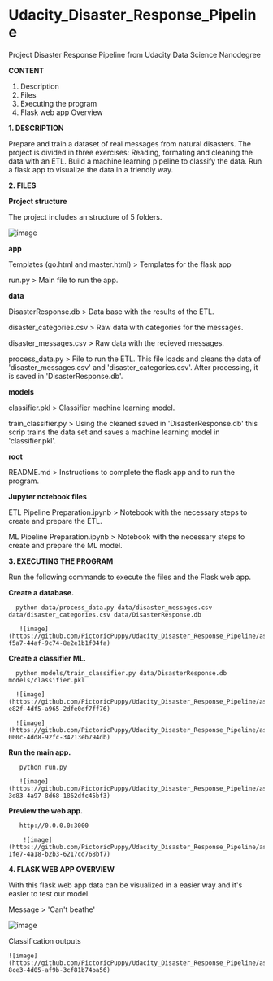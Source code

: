 # Udacity_Disaster_Response_Pipeline
Project Disaster Response Pipeline from Udacity Data Science Nanodegree

**CONTENT**

1. Description
2. Files
3. Executing the program
4. Flask web app Overview

**1. DESCRIPTION**

Prepare and train a dataset of real messages from natural disasters.
The project is divided in three exercises:
      Reading, formating and cleaning the data with an ETL.
      Build a machine learning pipeline to classify the data.
      Run a flask app to visualize the data in a friendly way.

**2. FILES**

**Project structure**

The project includes an structure of 5 folders.

![image](https://github.com/PictoricPuppy/Udacity_Disaster_Response_Pipeline/assets/116310268/8d5898b5-40d1-4573-b6cb-ddef84476389)

**app** 

  Templates (go.html and master.html) > Templates for the flask app
  
  run.py > Main file to run the app. 

**data**

  DisasterResponse.db > Data base with the results of the ETL.
  
  disaster_categories.csv > Raw data with categories for the messages.
  
  disaster_messages.csv > Raw data with the recieved messages.
  
  process_data.py > File to run the ETL. This file loads and cleans the data of 'disaster_messages.csv' and 'disaster_categories.csv'. After processing, it is saved in 'DisasterResponse.db'.

**models**

  classifier.pkl > Classifier machine learning model.
  
  train_classifier.py > Using the cleaned saved in 'DisasterResponse.db' this scrip trains the data set and saves a machine learning model in 'classifier.pkl'.

**root**

  README.md > Instructions to complete the flask app and to run the program.

**Jupyter notebook files**

  ETL Pipeline Preparation.ipynb > Notebook with the necessary steps to create and prepare the ETL.
  
  ML Pipeline Preparation.ipynb > Notebook with the necessary steps to create and prepare the ML model.
       
**3. EXECUTING THE PROGRAM**

   Run the following commands to execute the files and the Flask web app.
   
   **Create a database.**
   
      python data/process_data.py data/disaster_messages.csv data/disaster_categories.csv data/DisasterResponse.db
      
       ![image](https://github.com/PictoricPuppy/Udacity_Disaster_Response_Pipeline/assets/116310268/27e40f80-f5a7-44af-9c74-8e2e1b1f04fa)

   **Create a classifier ML.**
   
      python models/train_classifier.py data/DisasterResponse.db models/classifier.pkl
      
      ![image](https://github.com/PictoricPuppy/Udacity_Disaster_Response_Pipeline/assets/116310268/5d82a4f6-e82f-4df5-a965-2dfe0df7ff76)
      
      ![image](https://github.com/PictoricPuppy/Udacity_Disaster_Response_Pipeline/assets/116310268/d57fcf34-000c-4dd8-92fc-34213eb794db)

   **Run the main app.**
   
       python run.py
       
       ![image](https://github.com/PictoricPuppy/Udacity_Disaster_Response_Pipeline/assets/116310268/cc919d67-3d83-4a97-8d68-1862dfc45bf3)
   
   **Preview the web app.**
   
       http://0.0.0.0:3000
       
        ![image](https://github.com/PictoricPuppy/Udacity_Disaster_Response_Pipeline/assets/116310268/518516f5-1fe7-4a18-b2b3-6217cd768bf7)

**4. FLASK WEB APP OVERVIEW**

   With this flask web app data can be visualized in a easier way and it's easier to test our model.
   
   Message >  'Can't beathe'
   
   ![image](https://github.com/PictoricPuppy/Udacity_Disaster_Response_Pipeline/assets/116310268/c527aeab-7481-4c95-9c41-eb0c4768e20a)

   Classification outputs
   
    ![image](https://github.com/PictoricPuppy/Udacity_Disaster_Response_Pipeline/assets/116310268/7a430211-8ce3-4d05-af9b-3cf81b74ba56)
   


   
